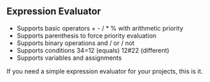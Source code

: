 Expression Evaluator
--------------------

* Supports basic operators + - / * % with arithmetic priority
* Supports parenthesis to force priority evaluation
* Supports binary operations and / or / not
* Supports conditions 34=12 (equals)  12#22 (different)
* Supports variables and assignments

If you need a simple expression evaluator for your projects, this is it.

